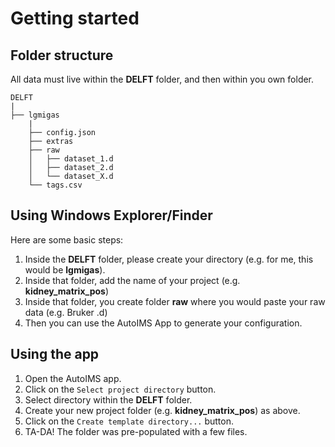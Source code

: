 # Getting started

## Folder structure

All data must live within the **DELFT** folder, and then within you own folder.

```
DELFT
|
├── lgmigas
    |
    ├── config.json
    ├── extras
    ├── raw
    │   ├── dataset_1.d
    │   ├── dataset_2.d
    │   └── dataset_X.d
    └── tags.csv
```


## Using Windows Explorer/Finder

Here are some basic steps:
1. Inside the **DELFT** folder, please create your directory (e.g. for me, this would be **lgmigas**).
2. Inside that folder, add the name of your project (e.g. **kidney_matrix_pos**)
3. Inside that folder, you create folder **raw** where you would paste your raw data (e.g. Bruker .d)
4. Then you can use the AutoIMS App to generate your configuration.


## Using the app

1. Open the AutoIMS app.
2. Click on the `Select project directory` button.
3. Select directory within the **DELFT** folder.
4. Create your new project folder (e.g. **kidney_matrix_pos**) as above.
5. Click on the `Create template directory...` button.
6. TA-DA! The folder was pre-populated with a few files.